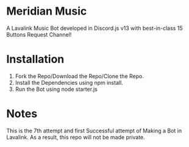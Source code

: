# Meridian Music
A Lavalink Music Bot developed in Discord.js v13 with best-in-class 15 Buttons Request Channel!

# Installation 
1. Fork the Repo/Download the Repo/Clone the Repo.
2. Install the Dependencies using npm install.
3. Run the Bot using node starter.js

# Notes
This is the 7th attempt and first Successful attempt of Making a Bot in Lavalink. As a result, this repo will not be made private.